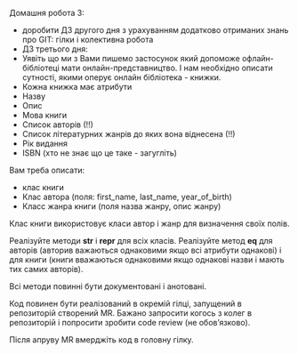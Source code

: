 Домашня робота 3:

 - доробити ДЗ другого дня з урахуванням додатково отриманих знань про GIT: гілки і колективна робота
 - ДЗ третього дня:
 - Уявіть що ми з Вами пишемо застосунок який допоможе офлайн-бібліотеці мати онлайн-представництво. І нам необхідно описати сутності, якими оперує онлайн бібліотека - книжки.
 - Кожна книжка має атрибути
 - Назву
 - Опис
 - Мова книги
 - Список авторів (!!)
 - Список літературних жанрів до яких вона віднесена (!!)
 - Рік видання
 - ISBN (хто не знає що це таке - загугліть)

Вам треба описати:
 - клас книги
 - Клас автора (поля: first_name, last_name, year_of_birth)
 - Класс жанра книги (поля назва жанру, опис жанру)


Клас книги використовує класи автор і жанр для визначення своїх полів.


Реалізуйте методи __str__ і __repr__ для всіх класів.
Реалізуйте метод __eq__ для авторів (авторив важаються однаковими якщо всі атрибути однакові) і для книги (книги вважаються однаковими якщо однакові назви і мають тих самих авторів).


Всі методи повинні бути документовані і анотовані.

Код повинен бути реалізований в окремій гілці, запущений в репозиторій створений MR. 
Бажано запросити когось з колег в репозиторій і попросити зробити code review (не обовʼязково).

Після апруву MR вмерджіть код в головну гілку.